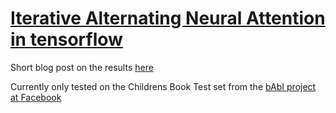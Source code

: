 # [Iterative Alternating Neural Attention in tensorflow](https://arxiv.org/abs/1606.02245)

Short blog post on the results [here](https://nathanschucher.com/blog/alternating-neural-attention-for-machine-reading/)

Currently only tested on the Childrens Book Test set from the [bAbI project at Facebook](https://research.facebook.com/research/babi/)
